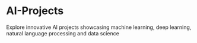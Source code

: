 # AI-Projects
Explore innovative AI projects showcasing machine learning, deep learning, natural language processing and data science
